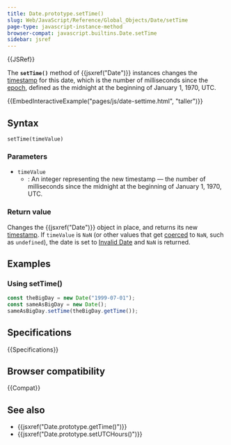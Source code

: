 ```yaml
---
title: Date.prototype.setTime()
slug: Web/JavaScript/Reference/Global_Objects/Date/setTime
page-type: javascript-instance-method
browser-compat: javascript.builtins.Date.setTime
sidebar: jsref
---
```


{{JSRef}}

The **`setTime()`** method of {{jsxref("Date")}} instances changes the [timestamp](/en-US/docs/Web/JavaScript/Reference/Global_Objects/Date#the_epoch_timestamps_and_invalid_date) for this date, which is the number of milliseconds since the [epoch](/en-US/docs/Web/JavaScript/Reference/Global_Objects/Date#the_epoch_timestamps_and_invalid_date), defined as the midnight at the beginning of January 1, 1970, UTC.

{{EmbedInteractiveExample("pages/js/date-settime.html", "taller")}}

## Syntax

```js-nolint
setTime(timeValue)
```

### Parameters

- `timeValue`
  - : An integer representing the new timestamp — the number of milliseconds since the midnight at the beginning of January 1, 1970, UTC.

### Return value

Changes the {{jsxref("Date")}} object in place, and returns its new [timestamp](/en-US/docs/Web/JavaScript/Reference/Global_Objects/Date#the_epoch_timestamps_and_invalid_date). If `timeValue` is `NaN` (or other values that get [coerced](/en-US/docs/Web/JavaScript/Reference/Global_Objects/Number#number_coercion) to `NaN`, such as `undefined`), the date is set to [Invalid Date](/en-US/docs/Web/JavaScript/Reference/Global_Objects/Date#the_epoch_timestamps_and_invalid_date) and `NaN` is returned.

## Examples

### Using setTime()

```js
const theBigDay = new Date("1999-07-01");
const sameAsBigDay = new Date();
sameAsBigDay.setTime(theBigDay.getTime());
```

## Specifications

{{Specifications}}

## Browser compatibility

{{Compat}}

## See also

- {{jsxref("Date.prototype.getTime()")}}
- {{jsxref("Date.prototype.setUTCHours()")}}
